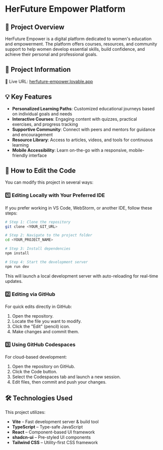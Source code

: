 
# HerFuture Empower Platform

## 🚀 Project Overview
HerFuture Empower is a digital platform dedicated to women's education and empowerment. The platform offers courses, resources, and community support to help women develop essential skills, build confidence, and achieve their personal and professional goals.

## 📌 Project Information
🔗 Live URL: [herfuture-empower.lovable.app](https://herfuture-empower.lovable.app)

## 💡 Key Features
- **Personalized Learning Paths**: Customized educational journeys based on individual goals and needs
- **Interactive Courses**: Engaging content with quizzes, practical exercises, and progress tracking
- **Supportive Community**: Connect with peers and mentors for guidance and encouragement
- **Resource Library**: Access to articles, videos, and tools for continuous learning
- **Mobile Accessibility**: Learn on-the-go with a responsive, mobile-friendly interface

## 🔧 How to Edit the Code
You can modify this project in several ways:

### 1️⃣ Editing Locally with Your Preferred IDE
If you prefer working in VS Code, WebStorm, or another IDE, follow these steps:

```sh
# Step 1: Clone the repository
git clone <YOUR_GIT_URL>

# Step 2: Navigate to the project folder
cd <YOUR_PROJECT_NAME>

# Step 3: Install dependencies
npm install

# Step 4: Start the development server
npm run dev
```
This will launch a local development server with auto-reloading for real-time updates.

### 2️⃣ Editing via GitHub
For quick edits directly in GitHub:

1. Open the repository.
2. Locate the file you want to modify.
3. Click the "Edit" (pencil) icon.
4. Make changes and commit them.

### 3️⃣ Using GitHub Codespaces
For cloud-based development:

1. Open the repository on GitHub.
2. Click the Code button.
3. Select the Codespaces tab and launch a new session.
4. Edit files, then commit and push your changes.

## 🛠️ Technologies Used
This project utilizes:

- **Vite** – Fast development server & build tool
- **TypeScript** – Type-safe JavaScript
- **React** – Component-based UI framework
- **shadcn-ui** – Pre-styled UI components
- **Tailwind CSS** – Utility-first CSS framework

 
